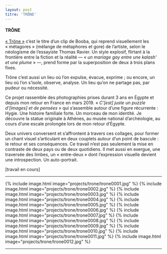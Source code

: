 ```yaml
---
layout: post
titre: 'TRÔNE'
---
```

#### TRÔNE

[« Trône »](https://www.youtube.com/watch?v=48fnSevQFk4) c’est le titre d’un clip de Booba, qui reprend visuellement les « métagores » (mélange de métaphores et gore) de l’artiste, selon le néologisme de l’essayiste Thomas Ravier. Un style explosif, flirtant à la frontière entre la fiction et la réalité — « *un mariage gay entre une kalash' et une plume* » —, prend forme par la superposition de deux à trois plans fixes.

Trône c’est aussi un lieu où l’on expulse, évacue, exprime ; ou encore, un lieu où l’on s’isole, observe, analyse. Un lieu qu’on ne partage pas, par pudeur ou nécessité.

Ce projet rassemble des photographies prises durant 3 ans en Égypte et depuis mon retour en France en mars 2019. « *C’[est] juste un puzzle d’[images] et de pensées* » qui s’assemble autour d’une figure récurrente : Hygie. Une histoire familiale forte. Un morceau de mon identité. Je découvre la statue originale à Athènes, au musée national d’archéologie, au cours d’une escale prolongée lors de mon retour d’Égypte.

Deux univers conversent et s’affrontent à travers ces collages, pour former un chant visuel s’articulant en deux couplets autour d’un point de bascule : le retour et ses conséquences. Ce travail n’est pas seulement la mise en contraste de deux pays ou de deux quotidiens. Il met aussi en exergue, une traversée des limbes, un « entre-deux » dont l’expression visuelle devient une introspection. Un auto-portrait.

[travail en cours]

---

{% include image.html image="projects/trone/trone0001.jpg" %}
{% include image.html image="projects/trone/trone0002.jpg" %}
{% include image.html image="projects/trone/trone0003.jpg" %}
{% include image.html image="projects/trone/trone0004.jpg" %}
{% include image.html image="projects/trone/trone0005.jpg" %}
{% include image.html image="projects/trone/trone0006.jpg" %}
{% include image.html image="projects/trone/trone0007.jpg" %}
{% include image.html image="projects/trone/trone0008.jpg" %}
{% include image.html image="projects/trone/trone0009.jpg" %}
{% include image.html image="projects/trone/trone0010.jpg" %}
{% include image.html image="projects/trone/trone0011.jpg" %}
{% include image.html image="projects/trone/trone0012.jpg" %}

---
